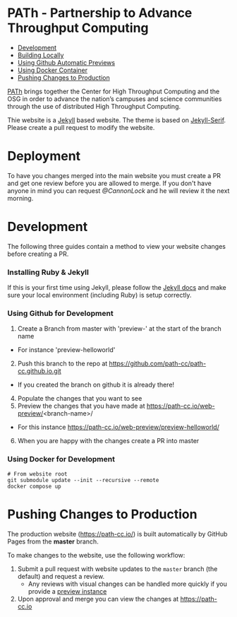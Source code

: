 # PATh - Partnership to Advance Throughput Computing

- [Development](#development)
- [Building Locally](#installing-ruby-&-jekyll)
- [Using Github Automatic Previews](#using-github-for-development)
- [Using Docker Container](#using-docker-for-development)
- [Pushing Changes to Production](#pushing-changes-to-production)

[PATh](https://path-cc.io/) brings together the Center for High Throughput Computing and the OSG in order to advance the nation’s campuses and science communities through the use of distributed High Throughput Computing.

Thie website is a [Jekyll](https://jekyllrb.com/) based website.  The theme is based on [Jekyll-Serif](https://github.com/zerostaticthemes/jekyll-serif-theme).  Please create a pull request to modify the website.

# Deployment


To have you changes merged into the main website you must create a PR and get one review before you are allowed to merge. If you don't have anyone in mind you can request _@CannonLock_ and he will review it the next morning.

# Development

The following three guides contain a method to view your website changes before creating a PR.

### Installing Ruby & Jekyll
 
If this is your first time using Jekyll, please follow the [Jekyll docs](https://jekyllrb.com/docs/installation/) and make sure your local environment (including Ruby) is setup correctly.

### Using Github for Development

1. Create a Branch from master with 'preview-' at the start of the branch name
  - For instance 'preview-helloworld'
2. Push this branch to the repo at https://github.com/path-cc/path-cc.github.io.git
  - If you created the branch on github it is already there!
4. Populate the changes that you want to see
5. Preview the changes that you have made at https://path-cc.io/web-preview/<branch-name\>/ 
  - For this instance https://path-cc.io/web-preview/preview-helloworld/
6. When you are happy with the changes create a PR into master

### Using Docker for Development

```
# From website root
git submodule update --init --recursive --remote
docker compose up
```

# Pushing Changes to Production

The production website (https://path-cc.io/) is built automatically by GitHub Pages from the **master** branch.

To make changes to the website, use the following workflow:

1.  Submit a pull request with website updates to the `master` branch (the default) and request a review.
    - Any reviews with visual changes can be handled more quickly if you provide a [preview instance](#using-github-for-development)
1.  Upon approval and merge you can view the changes at https://path-cc.io
